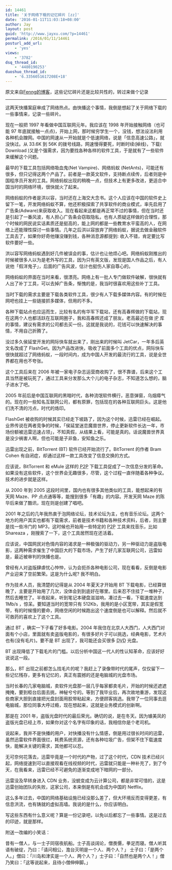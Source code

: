 ```yaml
---
id: 14461
title: '关于网络下载的记忆碎片 [zz]'
date: '2016-01-11T11:03:18+08:00'
author: Jay
layout: post
guid: 'http://www.jayxu.com/?p=14461'
permalink: /2016/01/11/14461
posturl_add_url:
    - 'yes'
views:
    - '3782'
dsq_thread_id:
    - '4480190253'
duoshuo_thread_id:
    - '6.3356051617208E+18'
---
```


原文来自<a href="http://dbanotes.net/review/%E5%85%B3%E4%BA%8E%E7%BD%91%E7%BB%9C%E4%B8%8B%E8%BD%BD%E7%9A%84%E8%AE%B0%E5%BF%86%E7%A2%8E%E7%89%87.html" target="_blank">Fenng的博客</a>，这些记忆碎片还是比较共性的，转过来做个记录

<hr />

这两天快播案庭审成了网络热点。由快播这个事情，我倒是想起了关于网络下载的一些事情来，记录一些碎片。

现在一般把 1997 年看做中国互联网元年。我应该在 1998 年开始接触网络（也可能 97 年底就接触一点点)，开始上网，那时候穷学生一个，没钱，想法设法利用各种机会蹭网。中国的网速从一开始就是个低速网络，说是「信息高速公路」，就没快过。从 33.6K 到 56K 的拨号线路，网速慢得要死，时断时续(掉线)，下载( Download )又是个强需求，因为要找各种各样的软件工具，于是就有了一些软件来缓解这个问题。

最早的下载工具包括网络吸血鬼(Net Vampire)、网络蚂蚁 (NetAnts)，可能还有很多，但只记得这两个产品了。前者是一款英文软件，支持断点续传，后者则是中国程序员开发的工具。网络蚂蚁出现的稍晚一点，但技术上有更多改进，更适合中国当时的网络环境，很快就火了起来。

网络蚂蚁的作者是洪以容，当时还在上海交大念书。这个人应该在中国的软件史上留下一笔，开发网络蚂蚁不算，他还积极探索了共享软件的商业模式，率先启用了广告条(Adware)来获取收入。现在看起来这都是再正常不过的事情，但在当时还是引起了一番风波，有人担心广告条会窃取隐私，也有人质疑这样做的合理性，那个时候的网民说实话素质还是挺高的，能上网的都是一些教育水平蛮高的人，在网络上还能理性探讨一些事情。几年之后洪以容放弃了网络蚂蚁，据说去做金融软件工具去了，如果你好奇他赚没赚到钱，各种消息源都提到: 收入不错，肯定要比写软件要好一些。

洪以容写网络蚂蚁遇到好几件被误会的事，估计也让他烦心吧。网络蚂蚁刚推出的时候被很多人以为是老外写的工具，因为只有英文版，发现是国人作品之后，有人说他「假洋鬼子」，后面的广告风波，估计也挺伤人家自尊心的。

网络蚂蚁的界面在当时来看，很漂亮。网络上有一批人专门做软件破解，很快就有人出了补丁工具，可以去掉广告条，惭愧的是，我当时很喜欢用这些补丁工具。

当时下载的需求主要是下载各类软件工具，很少有人下载多媒体内容。有的时候在网吧也挂上一些链接抓多媒体，但用的不多。

各种下载站点也应运而生，比较有名的有华军下载站，还有高春辉做的下载站，现在这两个人也都活跃在互联网圈子，我和高春辉还成了朋友。老高最近在做 <abbr title="Internet Protocol">IP</abbr> 库的事情，建议有需求的公司都去买一份。这就是我说的，花钱可以快速解决的事情，不用自己折腾了。

没过多久侯延堂开发的网际快车就出来了，刚出来的时候叫 JetCar，一年多后英文名改成了 FlashGet。因为产品改进快，吸收了前面多个工具的优点，网际快车很快就超过了网络蚂蚁，一段时间内，成为中国人开发的最流行的工具，说是全世界都在用也不夸张。

这个工具后来在 2006 年被一家电子杂志运营商收购了，很不靠谱，后来这个工具当然是被玩死了，通过工具来分发那么大个儿的电子杂志，不知道怎么想的，脑子进水了吧。

2005 年前后是中国互联网的黑暗时代，各种流氓软件横行，恶意弹窗，乌烟瘴气的。现在的一些知名互联网公司，都有原罪，包括现在的各种互联网巨头。这是他们洗不清的污点，时代的烙印。

FlashGet 被收购的时候其实已经走下坡路了，因为这个时候，迅雷已经在崛起。业界传说在两者竞争的时候，「侯延堂迷恋魔兽世界，停止更新软件长达一年，市场份额被迅雷迅速占领」，不知真假，从结果上看，可能是真的。话说魔兽世界真是没少祸害人啊，但也可能是子非鱼，安知鱼之乐。

迅雷出现之前，BitTorrent (BT) 软件已经开始流行了。BitTorrent 的作者 Bram Cohen 有自闭症，却通过这样一款工具改变了信息交换的方式。

应该说，BitTorrent 和 eMule 这样的 <abbr title="Peer to Peer">P2P</abbr> 下载工具促成了一次信息分发的革命。如果没有这些软件，这个世界会无趣很多，尽管，这个过程一直伴随着各种争议。技术的进步就是这样。

从 2000 年到 2005 这段时间里，国内也有很多其他类似的工具，能想起来的有天网 Maze、PP 点点通等等，能搜到很多「有趣」的内容。开发天网 Maze 的陈华后来做了酷讯，现在则是创建了唱吧。

2001 年之后的几年我热衷于泡网络论坛，技术论坛为主，也有音乐论坛。这两个地方的用户其实也都有下载需求，前者是技术书籍和各种技术资料，后者，则主要是找一些冷门的 MP3，这时候也开始用一些特定的 <abbr title="Peer to Peer">P2P</abbr> 工具来找音乐，比如 Shareaza ，刚搜索了一下，这个工具居然现在还活着。

应该说，中国网民对色情内容的渴求是一种极强的驱动力，另一种驱动力是盗版电影，这两种需求催生了中国巨大的下载市场，产生了好几家互联网公司，迅雷如是，最近被审判的快播也是。

曾经有人对盗版肆虐忧心忡忡，认为会扼杀各种电影公司，现在看看，反倒是电影产业迎来了空前繁荣。这是为什么呢? 我不明白。

作为技术人员，我清楚的记得是从 2004 年夏天才开始用 BT 下载电影，已经算很晚了，主要是开始用了几次，没体会到到底好在哪里。后来忍不住挂了一堆种子，然后去睡觉了。半夜起来，听到笔记本硬盘滋滋响，凑过去一看，下载速度达到 1Mb/s ，惊呆。要知道当时的宽带只有 512Kb，我用的是小区宽带，其实是假宽带，有的时候慢的要命，网络空闲的时候跑出这个速度倒是也可以解释。然后就不可救药的喜欢上了这个工具。

通过 BT ，确实一下子看了好多电影。2004 年我住在北京人大西门，人大西门对面有个小店，里面就有卖盗版电影的，有很多好片子可以挑选，经典电影，艺术片也有(没有毛片)。要不是 BT 出现了，我可能还会买很多 <abbr title="Digital Versatile Disc">DVD</abbr> 光盘。

BT 出现降低了下载毛片的门槛。以后分析中国这一代人的性认知革命，应该好好说说这一段。

那么，BT 出现之前都怎么找毛片的呢？我赶上了录像带时代的尾声，仅仅留下一些记忆残存，更多有记忆的，真正有震撼的还是电脑城的光盘市场。

当时长春的几家电脑城，卖软件光盘那一层几乎每家都卖毛片，开始的时候还遮遮掩掩，要到柜台后面去挑，神秘兮兮的。等到了我毕业后，再次故地重游，发现这些商家大胆到直接把光盘封面用胶带粘起来，方便顾客挑选。我带了一位同事去逛电脑城，那位同事大呼过瘾，现在想起来，这就是业务模式的创新啊。

那是在 2001 年，盗版光盘时代的最后荣光。确切的说，是在冬天。因为璩美凤的盗版光盘已经上市，如果你对这个名字有印象的话，我相信你是个老司机。

说起来，我并不是快播的用户，对快播没有什么情感，倒是用过很长时间的迅雷，虽然迅雷软件界面很烂，耗费系统资源，还有各种垃圾广告，但架不住下载速度快，能解决关键的需求，其他都可以忍。

无可奈何花落去，迅雷毕竟是一个时代的产物，过了这个时代，CDN 技术已经兴起，网络提速到可以直接观看在线视频的时代，迅雷就只能是一种补充了，到了今天，在我看来，迅雷已经不可避免的逐渐变成地下暗网的一部分。

迅雷没及早转身进入 CDN 业务，没蜕变成为云计算公司，都是非常可惜的，这是迅雷创始团队的失败，这家公司，本来倒是有机会成为中国的 Netflix。

这么多年过去，中国的网络基础设施已经没那么差了，但大环境反而变得更差，有信息洪流，也有铸就的虚拟高墙。我说的是什么，你应该明白。

写这些东西有什么意义呢？算是一份记录吧，以免以后都忘了一些事情。这是过去的印迹，就是那样。

附送一改编的小笑话：

昔有一僧人，与一士子同宿夜航船。士子高谈阔论，僧畏慑，拳足而寝。僧人听其语有破绽，乃曰：「请问相公，澹台灭明是一个人、两个人？」 士子曰：「是两个人。」僧曰：「川岛和津实是一个人、两个人？」士子曰：「自然也是两个人！」僧乃笑曰：「这等说起来，且待小僧伸伸脚。」